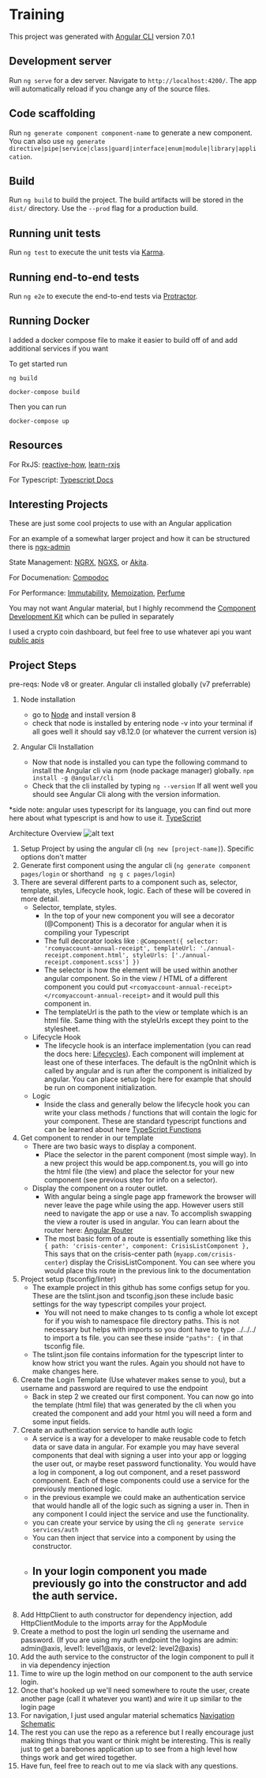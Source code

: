 # Training

This project was generated with [Angular CLI](https://github.com/angular/angular-cli) version 7.0.1

## Development server

Run `ng serve` for a dev server. Navigate to `http://localhost:4200/`. The app will automatically reload if you change any of the source files.

## Code scaffolding

Run `ng generate component component-name` to generate a new component. You can also use `ng generate directive|pipe|service|class|guard|interface|enum|module|library|application`.

## Build

Run `ng build` to build the project. The build artifacts will be stored in the `dist/` directory. Use the `--prod` flag for a production build.

## Running unit tests

Run `ng test` to execute the unit tests via [Karma](https://karma-runner.github.io).

## Running end-to-end tests

Run `ng e2e` to execute the end-to-end tests via [Protractor](http://www.protractortest.org/).

## Running Docker

I added a docker compose file to make it easier to build off of and add additional services if you want

To get started run
```
ng build

docker-compose build
```
Then you can run
```
docker-compose up
```

## Resources

For RxJS: [reactive-how](http://reactive.how/), [learn-rxjs](https://www.learnrxjs.io/)

For Typescript: [Typescript Docs](https://www.typescriptlang.org/docs/home.html)

## Interesting Projects

These are just some cool projects to use with an Angular application

For an example of a somewhat larger project and how it can be structured there is [ngx-admin](https://github.com/akveo/ngx-admin)

State Management: [NGRX](http://ngrx.github.io/), [NGXS](https://ngxs.gitbook.io/ngxs), or [Akita](https://netbasal.gitbook.io/akita/).

For Documenation: [Compodoc](https://compodoc.app/)

For Performance: [Immutability](https://facebook.github.io/immutable-js/), [Memoization](https://github.com/mgechev/memo-decorator), [Perfume](https://zizzamia.github.io/perfume/)

You may not want Angular material, but I highly recommend the [Component Development Kit](https://material.angular.io/cdk/categories) which can be pulled in separately

I used a crypto coin dashboard, but feel free to use whatever api you want [public apis](https://github.com/toddmotto/public-apis)

## Project Steps

pre-reqs: Node v8 or greater. Angular cli installed globally (v7 preferrable)

1. Node installation
    - go to  [Node](https://nodejs.org/en/) and install version 8
    - check that node is installed by entering node -v into your terminal if all goes well it should say v8.12.0 (or whatever the current version is)

2. Angular Cli Installation
    - Now that node is installed you can type the following command to install the Angular cli via npm (node package manager) globally. ``npm install -g @angular/cli`` 
    - Check that the cli installed by typing ``ng --version`` If all went well you should see Angular Cli along with the version information.
    
*side note: angular uses typescript for its language, you can find out more here about what typescript is and how to use it. [TypeScript](https://www.typescriptlang.org/docs/home.html)
 
Architecture Overview ![alt text](angular-scalable-architecture.png)

1. Setup Project by using the angular cli (``ng new [project-name]``). Specific options don't matter
2. Generate first component using the angular cli (``ng generate component pages/login`` or shorthand `` ng g c pages/login``)
3. There are several different parts to a component such as, selector, template, styles, Lifecycle hook, logic. Each of these will be covered in more detail.
    - Selector, template, styles.
      - In the top of your new component you will see a decorator (@Component) This is a decorator for angular when it is compiling your Typescript
      - The full decorator looks like : ``@Component({
                                            selector: 'rcomyaccount-annual-receipt',
                                            templateUrl: './annual-receipt.component.html',
                                            styleUrls: ['./annual-receipt.component.scss']
                                          })``
      - The selector is how the element will be used within another angular component. So in the view / HTML of a different component you could put ``<rcomyaccount-annual-receipt></rcomyaccount-annual-receipt>`` and it would pull this component in.
      - The templateUrl is the path to the view or template which is an html file. Same thing with the styleUrls except they point to the stylesheet.
    - Lifecycle Hook
      - The lifecycle hook is an interface implementation (you can read the docs here: [Lifecycles](https://angular.io/guide/lifecycle-hooks)). Each component will implement at least one of these interfaces. The default is the ngOnInit which is called by angular and is run after the component is initialized by angular. You can place setup logic here for example that should be run on component initialization.
    - Logic
      - Inside the class and generally below the lifecycle hook you can write your class methods / functions that will contain the logic for your component. These are standard typescript functions and can be learned about here [TypeScript Functions](https://www.typescriptlang.org/docs/handbook/functions.html) 
4. Get component to render in our template
   - There are two basic ways to display a component.
      - Place the selector in the parent component (most simple way). In a new project this would be app.component.ts, you will go into the html file (the view) and place the selector for your new component (see previous step for info on a selector).
   - Display the component on a router outlet.
      - With angular being a single page app framework the browser will never leave the page while using the app. However users still need to navigate the app or use a nav. To accomplish swapping the view a router is used in angular. You can learn about the router here: [Angular Router](https://angular.io/guide/router) 
      - The most basic form of a route is essentially something like this `` { path: 'crisis-center', component: CrisisListComponent },`` This says that on the crisis-center path (``myapp.com/crisis-center``) display the CrisisListComponent.  You can see where you would place this route in the previous link to the documentation
5. Project setup (tsconfig/linter)
    - The example project in this github has some configs setup for you. These are the tslint.json and tsconfig.json these include basic settings for the way typescript compiles your project.
      - You will not need to make changes to ts config a whole lot except for if you wish to namespace file directory paths. This is not necessary but helps with imports so you dont have to type ../../../ to import a ts file. you can see these inside ``"paths": {`` in that tsconfig file.
    - The tslint.json file contains information for the typescript linter to know how strict you want the rules. Again you should not have to make changes here.
6. Create the Login Template (Use whatever makes sense to you), but a username and password are required to use the endpoint
    - Back in step 2 we created our first component. You can now go into the template (html file) that was generated by the cli when you created the component and add your html you will need a form and some input fields.
7. Create an authentication service to handle auth logic
    - A service is a way for a developer to make reusable code to fetch data or save data in angular. For example you may have several components that deal with signing a user into your app or logging the user out, or maybe reset password functionality. You would have a log in component, a log out component, and a reset password component. Each of these components could use a service for the previously mentioned logic.
    - in the previous example we could make an authentication service that would handle all of the logic such as signing a user in. Then in any component I could inject the service and use the functionality.
    - you can create your service by using the cli ``ng generate service services/auth``
    - You can then inject that service into a component by using the constructor.
    - In your login component you made previously go into the constructor and add the auth service. 
        - 
8. Add HttpClient to auth constructor for dependency injection, add HttpClientModule to the imports array for the AppModule
9. Create a method to post the login url sending the username and password. (If you are using my auth endpoint the logins are admin: admin@axis, level1: level1@axis, or level2: level2@axis)
10. Add the auth service to the constructor of the login component to pull it in via dependency injection
11. Time to wire up the login method on our component to the auth service login.
12. Once that's hooked up we'll need somewhere to route the user, create another page (call it whatever you want) and wire it up similar to the login page
13. For navigation, I just used angular material schematics [Navigation Schematic](https://material.angular.io/guide/schematics)
14. The rest you can use the repo as a reference but I really encourage just making things that you want or think might be interesting. This is really just to get a barebones application up to see from a high level how things work and get wired together.
15. Have fun, feel free to reach out to me via slack with any questions.
